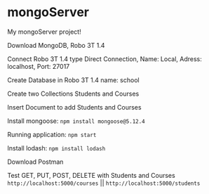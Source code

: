 # mongoServer

My mongoServer project!

Download MongoDB, Robo 3T 1.4

Connect Robo 3T 1.4 type Direct Connection, Name: Local, Adress: localhost, Port: 27017

Create Database in Robo 3T 1.4 name: school

Create two Collections Students and Courses

Insert Document to add Students and Courses

Install mongoose:
`npm install mongoose@5.12.4`

Running application:
`npm start`

Install lodash:
`npm install lodash`

Download Postman

Test GET, PUT, POST, DELETE with Students and Courses
`http://localhost:5000/courses` || `http://localhost:5000/students`
